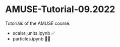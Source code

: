 # AMUSE-Tutorial-09.2022

Tutorials of the AMUSE course.

- scalar_units.ipynb ✅
- particles.ipynb 👨‍💻
